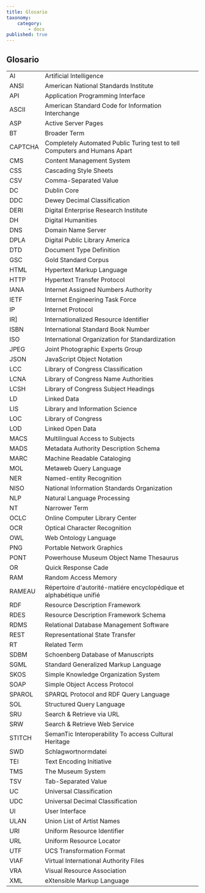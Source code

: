 ```yaml
---
title: Glosario
taxonomy:
    category:
        - docs
published: true
---
```


## Glosario

|       |                                                                                |
|-------|--------------------------------------------------------------------------------|
|AI     |Artificial Intelligence                                                         |
|ANSI   |American National Standards Institute                                           |
|API    |Application Programming Interface                                               |
|ASCII  |American Standard Code for Information Interchange                              |
|ASP    |Active Server Pages                                                             |
|BT     |Broader Term                                                                    |
|CAPTCHA|Completely Automated Public Turing test to tell Computers and Humans Apart      |
|CMS    |Content Management System                                                       |
|CSS    |Cascading Style Sheets                                                          |
|CSV    |Comma-Separated Value                                                           |
|DC     |Dublin Core                                                                     |
|DDC    |Dewey Decimal Classification                                                    |
|DERI   |Digital Enterprise Research Institute                                           |
|DH     |Digital Humanities                                                              |
|DNS    |Domain Name Server                                                              |
|DPLA   |Digital Public Library America                                                  |
|DTD    |Document Type Definition                                                        |
|GSC    |Gold Standard Corpus                                                            |
|HTML   |Hypertext Markup Language                                                       |
|HTTP   |Hypertext Transfer Protocol                                                     |
|IANA   |Internet Assigned Numbers Authority                                             |
|IETF   |Internet Engineering Task Force                                                 |
|IP     |Internet Protocol                                                               |
|IR]    |Internationalized Resource Identifier                                           |
|ISBN   |International Standard Book Number                                              |
|ISO    |International Organization for Standardization                                  |
|JPEG   |Joint Photographic Experts Group                                                |
|JSON   |JavaScript Object Notation                                                      |
|LCC    |Library of Congress Classification                                              |
|LCNA   |Library of Congress Name Authorities                                            |
|LCSH   |Library of Congress Subject Headings                                            |
|LD     |Linked Data                                                                     |
|LIS    |Library and Information Science                                                 |
|LOC    |Library of Congress                                                             |
|LOD    |Linked Open Data                                                                |
|MACS   |Multilingual Access to Subjects                                                 |
|MADS   |Metadata Authority Description Schema                                           |
|MARC   |Machine Readable Cataloging                                                     |
|MOL    |Metaweb Query Language                                                          |
|NER    |Named-entity Recognition                                                        |
|NISO   |National Information Standards Organization                                     |
|NLP    |Natural Language Processing                                                     |
|NT     |Narrower Term                                                                   |
|OCLC   |Online Computer Library Center                                                  |
|OCR    |Optical Character Recognition                                                   |
|OWL    |Web Ontology Language                                                           |
|PNG    |Portable Network Graphics                                                       |
|PONT   |Powerhouse Museum Object Name Thesaurus                                         |
|OR     |Quick Response Cade                                                             |
|RAM    |Random Access Memory                                                            |
|RAMEAU |Répertoire d'autorité-matiére encyclopédique et alphabétique unifié             |
|RDF    |Resource Description Framework                                                  |
|RDES   |Resource Description Framework Schema                                           |
|RDMS   |Relational Database Management Software                                         |
|REST   |Representational State Transfer                                                 |
|RT     |Related Term                                                                    |
|SDBM   |Schoenberg Database of Manuscripts                                              |
|SGML   |Standard Generalized Markup Language                                            |
|SKOS   |Simple Knowledge Organization System                                            |
|SOAP   |Simple Object Access Protocol                                                   |
|SPAROL |SPARQL Protocol and RDF Query Language                                          |
|SOL    |Structured Query Language                                                       |
|SRU    |Search & Retrieve via URL                                                       |
|SRW    |Search & Retrieve Web Service                                                   |
|STITCH |SemanTic Interoperability To access Cultural Heritage                           |
|SWD    |Schlagwortnormdatei                                                             |
|TEI    |Text Encoding Initiative                                                        |
|TMS    |The Museum System                                                               |
|TSV    |Tab-Separated Value                                                             |
|UC     |Universal Classification                                                        |
|UDC    |Universal Decimal Classification                                                |
|Ul     |User Interface                                                                  |
|ULAN   |Union List of Artist Names                                                      |
|URI    |Uniform Resource Identifier                                                     |
|URL    |Uniform Resource Locator                                                        |
|UTF    |UCS Transformation Format                                                       |
|VIAF   |Virtual International Authority Files                                           |
|VRA    |Visual Resource Association                                                     |
|XML    |eXtensible Markup Language                                                      |
